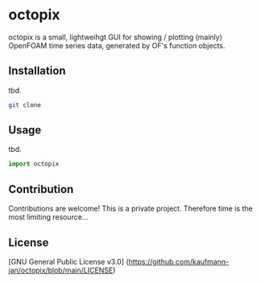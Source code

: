 # octopix
octopix is a small, lightweihgt GUI for showing / plotting (mainly) OpenFOAM time series data, generated by OF's function objects.

## Installation

tbd. 

```bash
git clone 
```

## Usage

tbd. 
```python
import octopix
```

## Contribution

Contributions are welcome! This is a private project. Therefore time is the most limiting resource... 

## License

[GNU General Public License v3.0] (https://github.com/kaufmann-jan/octopix/blob/main/LICENSE)


